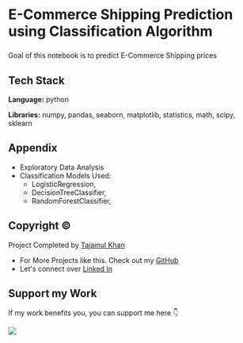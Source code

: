 # E-Commerce Shipping Prediction using Classification Algorithm

###

Goal of this notebook is to predict E-Commerce Shipping prices

## Tech Stack

**Language:** python

**Libraries:** numpy, pandas, seaborn, matplotlib, statistics, math, scipy, sklearn

## Appendix

* Exploratory Data Analysis
* Classification Models Used: 
   * LogisticRegression, 
   * DecisionTreeClassifier, 
   * RandomForestClassifier,


## Copyright ©

Project Completed by [Tajamul Khan](https://github.com/tajamulk2)
* For More Projects like this. Check out my [GitHub](https://github.com/tajamulk2)
* Let's connect over [Linked In](https://www.linkedin.com/in/tajamulk2/)

## Support my Work

If my work benefits you, you can support me here 👇 

<a href="https://www.buymeacoffee.com/tajamulk2"><img src="https://img.buymeacoffee.com/button-api/?text=Buy me a Coffee&emoji=&slug=tajamulk2&button_colour=ffdd00&font_colour=000000&font_family=Bree&outline_colour=000000&coffee_colour=ffffff" /></a>  
